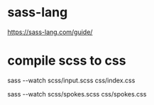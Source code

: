 # sass-lang
https://sass-lang.com/guide/

# compile scss to css
sass --watch scss/input.scss css/index.css


sass --watch scss/spokes.scss css/spokes.css
